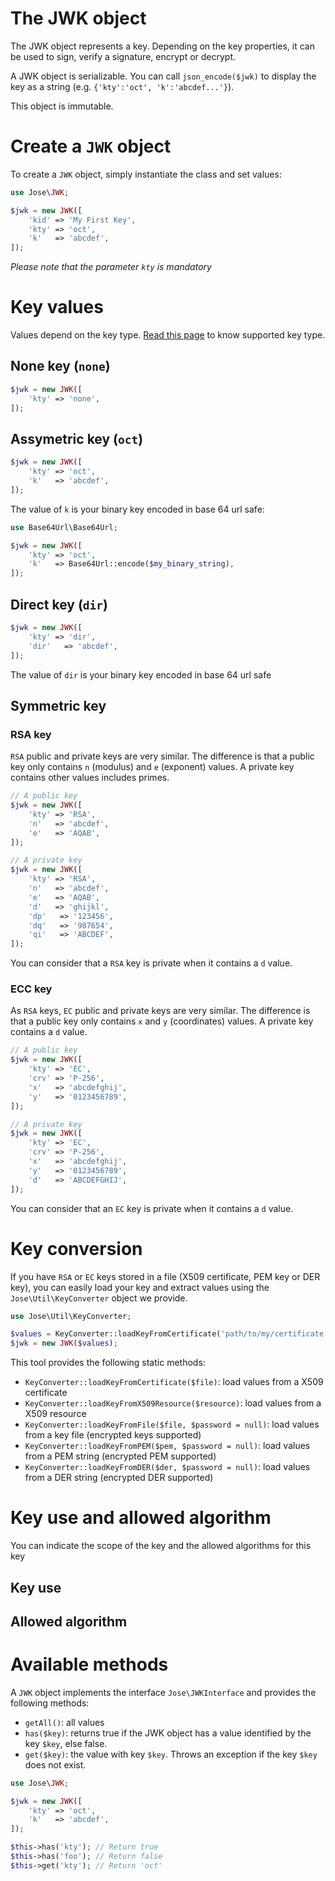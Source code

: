The JWK object
==============

The JWK object represents a key. Depending on the key properties, it can be used to sign, verify a signature, encrypt or decrypt.

A JWK object is serializable. You can call `json_encode($jwk)` to display the key as a string (e.g. `{'kty':'oct', 'k':'abcdef...'}`).

This object is immutable.

# Create a `JWK` object

To create a `JWK` object, simply instantiate the class and set values:

```php
use Jose\JWK;

$jwk = new JWK([
    'kid' => 'My First Key',
    'kty' => 'oct',
    'k'   => 'abcdef',
]);
```

*Please note that the parameter `kty` is mandatory*

# Key values

Values depend on the key type. [Read this page](../Keys.md) to know supported key type.

## None key (`none`)

```php
$jwk = new JWK([
    'kty' => 'none',
]);
```

## Assymetric key (`oct`)

```php
$jwk = new JWK([
    'kty' => 'oct',
    'k'   => 'abcdef',
]);
```

The value of `k` is your binary key encoded in base 64 url safe:

```php
use Base64Url\Base64Url;

$jwk = new JWK([
    'kty' => 'oct',
    'k'   => Base64Url::encode($my_binary_string),
]);
```

## Direct key (`dir`)

```php
$jwk = new JWK([
    'kty' => 'dir',
    'dir'   => 'abcdef',
]);
```

The value of `dir` is your binary key encoded in base 64 url safe

## Symmetric key

### RSA key

`RSA` public and private keys are very similar. The difference is that a public key only contains `n` (modulus) and `e` (exponent) values.
A private key contains other values includes primes.

```php
// A public key
$jwk = new JWK([
    'kty' => 'RSA',
    'n'   => 'abcdef',
    'e'   => 'AQAB',
]);
```

```php
// A private key
$jwk = new JWK([
    'kty' => 'RSA',
    'n'   => 'abcdef',
    'e'   => 'AQAB',
    'd'   => 'ghijkl',
    'dp'   => '123456',
    'dq'   => '987654',
    'qi'   => 'ABCDEF',
]);
```

You can consider that a `RSA` key is private when it contains a `d` value.

### ECC key

As `RSA` keys, `EC` public and private keys are very similar. The difference is that a public key only contains `x` and `y` (coordinates) values.
A private key contains a `d` value.

```php
// A public key
$jwk = new JWK([
    'kty' => 'EC',
    'crv' => 'P-256',
    'x'   => 'abcdefghij',
    'y'   => '0123456789',
]);
```

```php
// A private key
$jwk = new JWK([
    'kty' => 'EC',
    'crv' => 'P-256',
    'x'   => 'abcdefghij',
    'y'   => '0123456789',
    'd'   => 'ABCDEFGHIJ',
]);
```

You can consider that an `EC` key is private when it contains a `d` value.

# Key conversion

If you have `RSA` or `EC` keys stored in a file (X509 certificate, PEM key or DER key), you can easily load your key and
extract values using the `Jose\Util\KeyConverter` object we provide.

```php
use Jose\Util\KeyConverter;

$values = KeyConverter::loadKeyFromCertificate('path/to/my/certificate');
$jwk = new JWK($values);
```

This tool provides the following static methods:

* `KeyConverter::loadKeyFromCertificate($file)`: load values from a X509 certificate
* `KeyConverter::loadKeyFromX509Resource($resource)`: load values from a X509 resource
* `KeyConverter::loadKeyFromFile($file, $password = null)`: load values from a key file (encrypted keys supported)
* `KeyConverter::loadKeyFromPEM($pem, $password = null)`: load values from a PEM string (encrypted PEM supported)
* `KeyConverter::loadKeyFromDER($der, $password = null)`: load values from a DER string (encrypted DER supported)

# Key use and allowed algorithm

You can indicate the scope of the key and the allowed algorithms for this key

## Key use

## Allowed algorithm

# Available methods

A `JWK` object implements the interface `Jose\JWKInterface` and provides the following methods:

* `getAll()`: all values
* `has($key)`: returns true if the JWK object has a value identified by the key `$key`, else false.
* `get($key)`: the value with key `$key`. Throws an exception if the key `$key` does not exist.

```php
use Jose\JWK;

$jwk = new JWK([
    'kty' => 'oct',
    'k'   => 'abcdef',
]);

$this->has('kty'); // Return true
$this->has('foo'); // Return false
$this->get('kty'); // Return 'oct'
```

